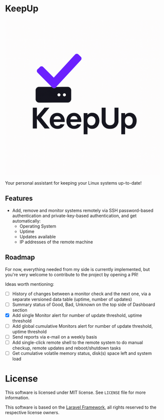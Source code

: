 # KeepUp

![KeepUp Logo](/public/images/logo.png)

Your personal assistant for keeping your Linux systems up-to-date!

## Features

- Add, remove and monitor systems remotely via SSH password-based authentication and private-key-based authentication, and get automatically:
    - Operating System
    - Uptime
    - Updates available
    - IP addresses of the remote machine

## Roadmap

For now, everything needed from my side is currently implemented, but you're very welcome to contribute to the project by opening a PR!

Ideas worth mentioning:

- [ ] History of changes between a monitor check and the next one, via a separate versioned data table (uptime, number of updates)
- [ ] Summary status of Good, Bad, Unknown on the top side of Dashboard section
- [x] Add single Monitor alert for number of update threshold, uptime threshold
- [ ] Add global cumulative Monitors alert for number of update threshold, uptime threshold
- [ ] Send reports via e-mail on a weekly basis
- [ ] Add single-click remote shell to the remote system to do manual checkup, remote updates and reboot/shutdown tasks
- [ ] Get cumulative volatile memory status, disk(s) space left and system load

# License

This software is licensed under MIT license. See `LICENSE` file for more information.

This software is based on the [Laravel Framework](https://laravel.com), all rights reserved to the respective license owners.